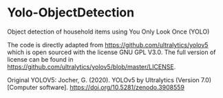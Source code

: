 # Yolo-ObjectDetection
Object detection of household items using You Only Look Once (YOLO)

The code is directly adapted from https://github.com/ultralytics/yolov5
which is open sourced with the license GNU GPL V3.0. The full version of license can be found in https://github.com/ultralytics/yolov5/blob/master/LICENSE.

Original YOLOV5:
Jocher, G. (2020). YOLOv5 by Ultralytics (Version 7.0) [Computer software]. https://doi.org/10.5281/zenodo.3908559
